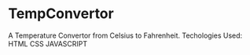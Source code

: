 # TempConvertor
A Temperature Convertor from Celsius to Fahrenheit.
Techologies Used:
HTML
CSS 
JAVASCRIPT

